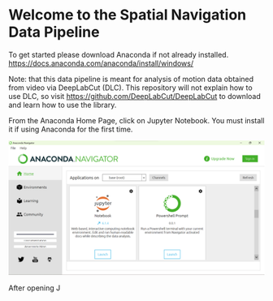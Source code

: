 # Welcome to the Spatial Navigation Data Pipeline
To get started please download Anaconda if not already installed.
https://docs.anaconda.com/anaconda/install/windows/ 

Note: that this data pipeline is meant for analysis of motion data obtained from video via DeepLabCut (DLC). This repository will not explain how to use DLC, so visit https://github.com/DeepLabCut/DeepLabCut to download and learn how to use the library.


From the Anaconda Home Page, click on Jupyter Notebook. You must install it if using Anaconda for the first time.

![This is an image](https://github.com/GabrielBonassi77/Spatial-Navigation-Data-Pipeline/blob/main/Screenshot%202022-05-12%20163219.png)

After opening J
  

